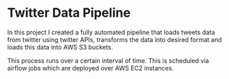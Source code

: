 
# Twitter Data Pipeline

In this project I created a fully automated pipeline that loads tweets data from twitter using twitter APIs, transforms the data into desired format and loads this data into AWS S3 buckets.

This process runs over a certain interval of time. This  is scheduled via airflow jobs which are deployed over AWS EC2 instances.



